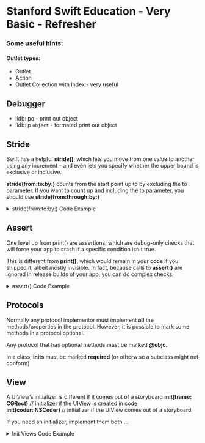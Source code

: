 #  Stanford Swift Education - Very Basic - Refresher

### Some useful hints:

#### **Outlet types:** 
 - Outlet
 - Action
 - Outlet Collection with Index - very useful



## Debugger

- lldb: po  - print out object
- lldb: p `object` - formated print out object


## Stride

Swift has a helpful **stride()**, which lets you move from one value to another using any increment – and even lets you specify whether the upper bound is exclusive or inclusive.

**stride(from:to:by:)** counts from the start point up to by excluding the to parameter. If you want to count up and including the to parameter, you should use **stride(from:through:by:)**

<details>
  <summary markdown="span">stride(from:to:by:) Code Example</summary>

```
for i in stride(from: 0, to: 0.5, by: 0.1) {
    print(i)
}
```
</details>


## Assert

One level up from print() are assertions, which are debug-only checks that will force your app to crash if a specific condition isn't true.

This is different from **print()**, which would remain in your code if you shipped it, albeit mostly invisible. In fact, because calls to **assert()** are ignored in release builds of your app, you can do complex checks:

       
<details>
  <summary markdown="span">assert() Code Example</summary>

```
assert(myReallySlowMethod() == true, "The slow method returned false, which is a bad thing!")
```
</details>


## Protocols

Normally any protocol implementor must implement **all** the methods/properties in the protocol.
However, it is possible to mark some methods in a protocol optional.

Any protocol that has optional methods must be marked **@objc.**


In a class, **inits** must be marked **required** (or otherwise a subclass might not conform)


## View

A UIView’s initializer is different if it comes out of a storyboard
**init(frame: CGRect)** // initializer if the UIView is created in code <br/>
**init(coder: NSCoder)** // initializer if the UIView comes out of a storyboard

If you need an initializer, implement them both ...
<details>
  <summary markdown="span">Init Views Code Example</summary>

```
func setup() { ... }

override init(frame: CGRect) {  // a designated initializer

super.init(frame: frame)
    setup()                     // might have to be before super.init
}

required init?(coder aDecoder: NSCoder) { // a required, failable initializer
    super.init(coder: aDecoder)
    setup()
}

```
</details>
